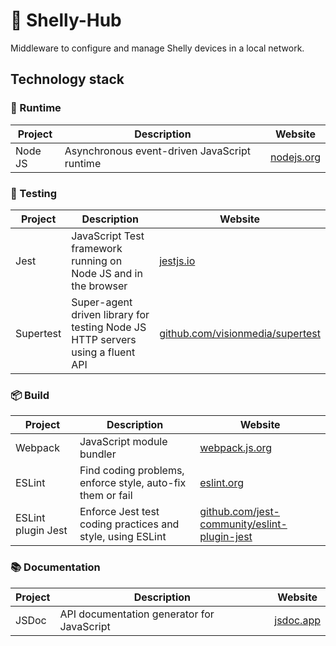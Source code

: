 # 🔌  Shelly-Hub

Middleware to configure and manage Shelly devices in a local network.

## Technology stack

### 🏃 Runtime
| Project  | Description                                  | Website                          |
| -------- | -------------------------------------------- | -------------------------------- |
| Node JS  | Asynchronous event-driven JavaScript runtime | [nodejs.org](https://nodejs.org) |

### 🚦 Testing

| Project   | Description                                                                    | Website                                                                      |
| --------- | ------------------------------------------------------------------------------ | ---------------------------------------------------------------------------- |
| Jest      | JavaScript Test framework running on Node JS and in the browser                | [jestjs.io](https://jestjs.io)                                               |
| Supertest | Super-agent driven library for testing Node JS HTTP servers using a fluent API | [github.com/visionmedia/supertest](https://github.com/visionmedia/supertest) |

### 📦 Build
| Project            | Description                                                | Website                                                                                              |
| ------------------ | ---------------------------------------------------------- | ---------------------------------------------------------------------------------------------------- |
| Webpack            | JavaScript module bundler                                  | [webpack.js.org](https://webpack.js.org)                                                             |
| ESLint             | Find coding problems, enforce style, auto-fix them or fail | [eslint.org](https://eslint.org)                                                                     |
| ESLint plugin Jest | Enforce Jest test coding practices and style, using ESLint | [github.com/jest-community/eslint-plugin-jest](https://github.com/jest-community/eslint-plugin-jest) |

### 📚 Documentation
| Project | Description                                | Website                        |
| ------- | ------------------------------------------ | ------------------------------ |
| JSDoc   | API documentation generator for JavaScript | [jsdoc.app](https://jsdoc.app) |